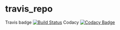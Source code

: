 # travis_repo
Travis badge [![Build Status](https://travis-ci.org/Aishilan/travis_repo.svg?branch=master)](https://travis-ci.org/Aishilan/travis_repo)
Codacy [![Codacy Badge](https://api.codacy.com/project/badge/Grade/04c3f6f351f549fcbac37aa5ce20b21d)](https://www.codacy.com/app/Aishilan/travis_repo?utm_source=github.com&amp;utm_medium=referral&amp;utm_content=Aishilan/travis_repo&amp;utm_campaign=Badge_Grade)
